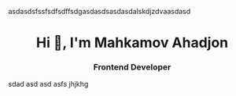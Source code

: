 asdasdsfssfsdfsdffsdgasdasdsasdasdalskdjzdvaasdasd<h1 align="center">Hi 👋, I'm Mahkamov Ahadjon</h1>


<h3 align="center">Frontend Developer</h3>

sdad
asd
asd
asfs
jhjkhg

